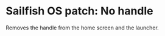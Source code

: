 Sailfish OS patch: No handle
===================

Removes the handle from the home screen and the launcher.
